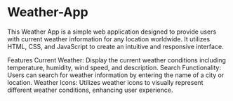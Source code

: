 # Weather-App
This Weather App is a simple web application designed to provide users with current weather information for any location worldwide. It utilizes HTML, CSS, and JavaScript to create an intuitive and responsive interface.

Features
Current Weather: Display the current weather conditions including temperature, humidity, wind speed, and description.
Search Functionality: Users can search for weather information by entering the name of a city or location.
Weather Icons: Utilizes weather icons to visually represent different weather conditions, enhancing user experience.
